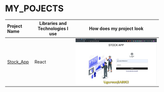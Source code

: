 # MY_POJECTS

| Project Name                                                     | Libraries and Technologies I use | How does my project look        |
| :--------------------------------------------------------------- | -------------------------------- | ------------------------------- |
| [Stock_App](https://stock-app-us.vercel.app/) | React                     | ![Stock_App](https://github.com/UgurcanSARICI/stock_app/blob/main/stock.gif?raw=true) |
